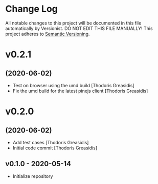 # Change Log

All notable changes to this project will be documented in this file
automatically by Versionist. DO NOT EDIT THIS FILE MANUALLY!
This project adheres to [Semantic Versioning](http://semver.org/).

# v0.2.1
## (2020-06-02)

* Test on browser using the umd build [Thodoris Greasidis]
* Fix the umd build for the latest pinejs client [Thodoris Greasidis]

# v0.2.0
## (2020-06-02)

* Add test cases [Thodoris Greasidis]
* Initial code commit [Thodoris Greasidis]

## v0.1.0 - 2020-05-14

* Initialize repository
